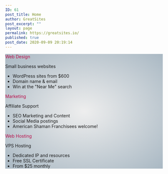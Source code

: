 ```yaml
---
ID: 61
post_title: Home
author: GreatSites
post_excerpt: ""
layout: page
permalink: https://greatsites.io/
published: true
post_date: 2020-09-09 20:19:14
---
```

<!-- wp:paragraph -->
<p></p>
<!-- /wp:paragraph -->

<!-- wp:group {"align":"wide"} -->
<div class="wp-block-group alignwide"><div class="wp-block-group__inner-container"><!-- wp:columns {"align":"full","textColor":"black","style":{"color":{"gradient":"radial-gradient(rgb(238,238,238) 0%,rgb(169,184,195) 100%)"}}} -->
<div class="wp-block-columns alignfull has-black-color has-text-color has-background" style="background:radial-gradient(rgb(238,238,238) 0%,rgb(169,184,195) 100%)"><!-- wp:column -->
<div class="wp-block-column"><!-- wp:buttons {"align":"center"} -->
<div class="wp-block-buttons aligncenter"><!-- wp:button {"borderRadius":50,"style":{"color":{"text":"#ba0c49"}},"className":"is-style-outline"} -->
<div class="wp-block-button is-style-outline"><a class="wp-block-button__link has-text-color" style="border-radius:50px;color:#ba0c49">Web Design</a></div>
<!-- /wp:button --></div>
<!-- /wp:buttons -->

<!-- wp:paragraph {"align":"center"} -->
<p class="has-text-align-center">Small business websites</p>
<!-- /wp:paragraph -->

<!-- wp:list -->
<ul><li>WordPress sites from $600</li><li>Domain name &amp; email</li><li>Win at the "Near Me" search</li></ul>
<!-- /wp:list -->

<!-- wp:paragraph -->
<p></p>
<!-- /wp:paragraph --></div>
<!-- /wp:column -->

<!-- wp:column {"className":"home-block"} -->
<div class="wp-block-column home-block"><!-- wp:buttons {"align":"center"} -->
<div class="wp-block-buttons aligncenter"><!-- wp:button {"borderRadius":50,"style":{"color":{"text":"#ba0c49"}},"className":"is-style-outline"} -->
<div class="wp-block-button is-style-outline"><a class="wp-block-button__link has-text-color" style="border-radius:50px;color:#ba0c49">Marketing</a></div>
<!-- /wp:button --></div>
<!-- /wp:buttons -->

<!-- wp:paragraph {"align":"center"} -->
<p class="has-text-align-center">Affiliate Support</p>
<!-- /wp:paragraph -->

<!-- wp:list -->
<ul><li>SEO Marketing and Content</li><li>Social Media postings</li><li>American Shaman Franchisees welcome!</li></ul>
<!-- /wp:list --></div>
<!-- /wp:column -->

<!-- wp:column -->
<div class="wp-block-column"><!-- wp:buttons {"align":"center"} -->
<div class="wp-block-buttons aligncenter"><!-- wp:button {"borderRadius":50,"style":{"color":{"text":"#ba0c49"}},"className":"is-style-outline"} -->
<div class="wp-block-button is-style-outline"><a class="wp-block-button__link has-text-color" style="border-radius:50px;color:#ba0c49">Web Hosting</a></div>
<!-- /wp:button --></div>
<!-- /wp:buttons -->

<!-- wp:paragraph {"align":"center"} -->
<p class="has-text-align-center">VPS Hosting</p>
<!-- /wp:paragraph -->

<!-- wp:list -->
<ul><li>Dedicated IP and resources</li><li>Free SSL Certificate</li><li>From $25 monthly</li></ul>
<!-- /wp:list --></div>
<!-- /wp:column --></div>
<!-- /wp:columns -->

<!-- wp:paragraph -->
<p></p>
<!-- /wp:paragraph --></div></div>
<!-- /wp:group -->

<!-- wp:paragraph -->
<p></p>
<!-- /wp:paragraph -->